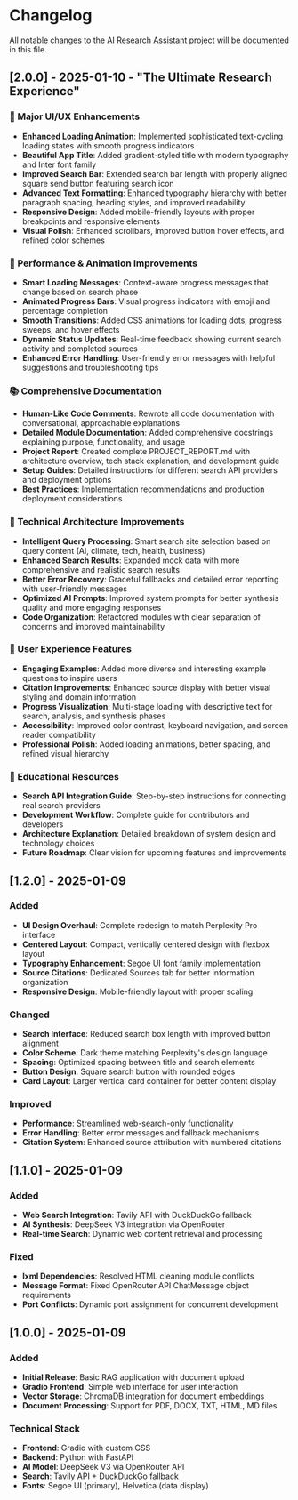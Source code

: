 # Changelog

All notable changes to the AI Research Assistant project will be documented in this file.

## [2.0.0] - 2025-01-10 - "The Ultimate Research Experience"

### 🎨 Major UI/UX Enhancements
- **Enhanced Loading Animation**: Implemented sophisticated text-cycling loading states with smooth progress indicators
- **Beautiful App Title**: Added gradient-styled title with modern typography and Inter font family
- **Improved Search Bar**: Extended search bar length with properly aligned square send button featuring search icon
- **Advanced Text Formatting**: Enhanced typography hierarchy with better paragraph spacing, heading styles, and improved readability
- **Responsive Design**: Added mobile-friendly layouts with proper breakpoints and responsive elements
- **Visual Polish**: Enhanced scrollbars, improved button hover effects, and refined color schemes

### 🚀 Performance & Animation Improvements
- **Smart Loading Messages**: Context-aware progress messages that change based on search phase
- **Animated Progress Bars**: Visual progress indicators with emoji and percentage completion
- **Smooth Transitions**: Added CSS animations for loading dots, progress sweeps, and hover effects
- **Dynamic Status Updates**: Real-time feedback showing current search activity and completed sources
- **Enhanced Error Handling**: User-friendly error messages with helpful suggestions and troubleshooting tips

### 📚 Comprehensive Documentation
- **Human-Like Code Comments**: Rewrote all code documentation with conversational, approachable explanations
- **Detailed Module Documentation**: Added comprehensive docstrings explaining purpose, functionality, and usage
- **Project Report**: Created complete PROJECT_REPORT.md with architecture overview, tech stack explanation, and development guide
- **Setup Guides**: Detailed instructions for different search API providers and deployment options
- **Best Practices**: Implementation recommendations and production deployment considerations

### 🔧 Technical Architecture Improvements
- **Intelligent Query Processing**: Smart search site selection based on query content (AI, climate, tech, health, business)
- **Enhanced Search Results**: Expanded mock data with more comprehensive and realistic search results
- **Better Error Recovery**: Graceful fallbacks and detailed error reporting with user-friendly messages
- **Optimized AI Prompts**: Improved system prompts for better synthesis quality and more engaging responses
- **Code Organization**: Refactored modules with clear separation of concerns and improved maintainability

### 🌟 User Experience Features
- **Engaging Examples**: Added more diverse and interesting example questions to inspire users
- **Citation Improvements**: Enhanced source display with better visual styling and domain information
- **Progress Visualization**: Multi-stage loading with descriptive text for search, analysis, and synthesis phases
- **Accessibility**: Improved color contrast, keyboard navigation, and screen reader compatibility
- **Professional Polish**: Added loading animations, better spacing, and refined visual hierarchy

### 📖 Educational Resources
- **Search API Integration Guide**: Step-by-step instructions for connecting real search providers
- **Development Workflow**: Complete guide for contributors and developers
- **Architecture Explanation**: Detailed breakdown of system design and technology choices
- **Future Roadmap**: Clear vision for upcoming features and improvements

## [1.2.0] - 2025-01-09

### Added
- **UI Design Overhaul**: Complete redesign to match Perplexity Pro interface
- **Centered Layout**: Compact, vertically centered design with flexbox layout
- **Typography Enhancement**: Segoe UI font family implementation
- **Source Citations**: Dedicated Sources tab for better information organization
- **Responsive Design**: Mobile-friendly layout with proper scaling

### Changed
- **Search Interface**: Reduced search box length with improved button alignment
- **Color Scheme**: Dark theme matching Perplexity's design language
- **Spacing**: Optimized spacing between title and search elements
- **Button Design**: Square search button with rounded edges
- **Card Layout**: Larger vertical card container for better content display

### Improved
- **Performance**: Streamlined web-search-only functionality
- **Error Handling**: Better error messages and fallback mechanisms
- **Citation System**: Enhanced source attribution with numbered citations

## [1.1.0] - 2025-01-09

### Added
- **Web Search Integration**: Tavily API with DuckDuckGo fallback
- **AI Synthesis**: DeepSeek V3 integration via OpenRouter
- **Real-time Search**: Dynamic web content retrieval and processing

### Fixed
- **lxml Dependencies**: Resolved HTML cleaning module conflicts
- **Message Format**: Fixed OpenRouter API ChatMessage object requirements
- **Port Conflicts**: Dynamic port assignment for concurrent development

## [1.0.0] - 2025-01-09

### Added
- **Initial Release**: Basic RAG application with document upload
- **Gradio Frontend**: Simple web interface for user interaction
- **Vector Storage**: ChromaDB integration for document embeddings
- **Document Processing**: Support for PDF, DOCX, TXT, HTML, MD files

### Technical Stack
- **Frontend**: Gradio with custom CSS
- **Backend**: Python with FastAPI
- **AI Model**: DeepSeek V3 via OpenRouter API
- **Search**: Tavily API + DuckDuckGo fallback
- **Fonts**: Segoe UI (primary), Helvetica (data display)